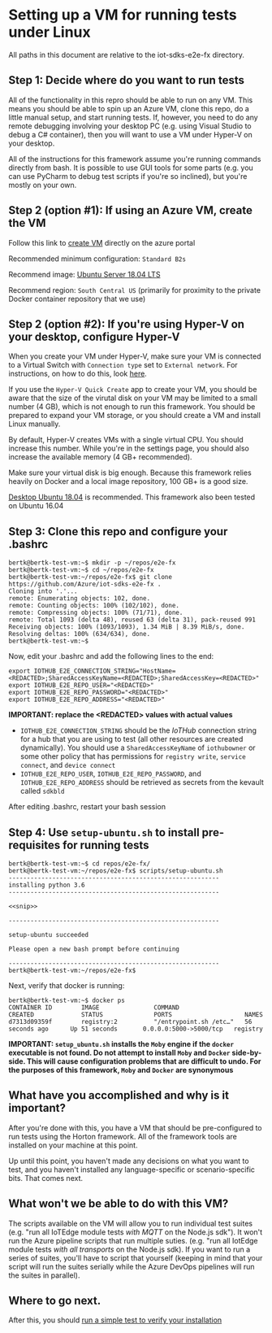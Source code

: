 # Setting up a VM for running tests under Linux

All paths in this document are relative to the iot-sdks-e2e-fx directory.

## Step 1: Decide where do you want to run tests

All of the functionality in this repro should be able to run on any VM.  This means you should be able to spin up an Azure VM, clone this repo, do a little manual setup, and start running tests.  If, however, you need to do any remote debugging involving your desktop PC (e.g. using Visual Studio to debug a C# container), then you will want to use a VM under Hyper-V on your desktop.

All of the instructions for this framework assume you're running commands directly from bash.  It is possible to use GUI tools for some parts (e.g. you can use PyCharm to debug test scripts if you're so inclined), but you're mostly on your own.

## Step 2 (option #1): If using an Azure VM, create the VM
Follow this link to [create VM](https://docs.microsoft.com/en-us/azure/virtual-machines/linux/quick-create-portal) directly on the azure portal

Recommended minimum configuration: `Standard B2s`

Recommend image: [Ubuntu Server 18.04 LTS](https://ms.portal.azure.com/#create/Canonical.UbuntuServer1804LTS-ARM)

Recommend region: `South Central US` (primarily for proximity to the private Docker container repository that we use)

## Step 2 (option #2): If you're using Hyper-V on your desktop, configure Hyper-V

When you create your VM under Hyper-V, make sure your VM is connected to a Virtual Switch with `Connection type` set to `External network`.  For instructions, on how to do this, look [here](https://docs.microsoft.com/en-us/windows-server/virtualization/hyper-v/get-started/create-a-virtual-switch-for-hyper-v-virtual-machines).

If you use the `Hyper-V Quick Create` app to create your VM, you should be aware that the size of the virutal disk on your VM may be limited to a small number (4 GB), which is not enough to run this framework.  You should be prepared to expand your VM storage, or you should create a VM and install Linux manually.

By default, Hyper-V creates VMs with a single virtual CPU.  You should increase this number.  While you're in the settings page, you should also increase the available memory (4 GB+ recommended).

Make sure your virtual disk is big enough.  Because this framework relies heavily on Docker and a local image repository, 100 GB+ is a good size.

[Desktop Ubuntu 18.04](https://www.ubuntu.com/download/desktop/thank-you?country=US&version=18.04.2&architecture=amd64) is recommended.  This framework also been tested on Ubuntu 16.04

## Step 3: Clone this repo and configure your .bashrc

```
bertk@bertk-test-vm:~$ mkdir -p ~/repos/e2e-fx
bertk@bertk-test-vm:~$ cd ~/repos/e2e-fx
bertk@bertk-test-vm:~/repos/e2e-fx$ git clone https://github.com/Azure/iot-sdks-e2e-fx .
Cloning into '.'...
remote: Enumerating objects: 102, done.
remote: Counting objects: 100% (102/102), done.
remote: Compressing objects: 100% (71/71), done.
remote: Total 1093 (delta 48), reused 63 (delta 31), pack-reused 991
Receiving objects: 100% (1093/1093), 1.34 MiB | 8.39 MiB/s, done.
Resolving deltas: 100% (634/634), done.
bertk@bertk-test-vm:~$
```

Now, edit your .bashrc and add the following lines to the end:
```
export IOTHUB_E2E_CONNECTION_STRING="HostName=<REDACTED>;SharedAccessKeyName=<REDACTED>;SharedAccessKey=<REDACTED>"
export IOTHUB_E2E_REPO_USER="<REDACTED>"
export IOTHUB_E2E_REPO_PASSWORD="<REDACTED>"
export IOTHUB_E2E_REPO_ADDRESS="<REDACTED>"
```

__IMPORTANT: replace the \<REDACTED\> values with actual values__

* `IOTHUB_E2E_CONNECTION_STRING` should be the *IoTHub* connection string for a hub that you are using to test (all other resources are created dynamically).  You should use a `SharedAccessKeyName` of `iothubowner` or some other policy that has permissions for `registry write`, `service connect`, and `device connect`
* `IOTHUB_E2E_REPO_USER`, `IOTHUB_E2E_REPO_PASSWORD`, and `IOTHUB_E2E_REPO_ADDRESS` should be retrieved as secrets from the kevault called `sdkbld`

After editing .bashrc, restart your bash session

## Step 4: Use `setup-ubuntu.sh` to install pre-requisites for running tests

```
bertk@bertk-test-vm:~$ cd repos/e2e-fx/
bertk@bertk-test-vm:~/repos/e2e-fx$ scripts/setup-ubuntu.sh
----------------------------------------------------------
installing python 3.6
----------------------------------------------------------

<<snip>>

----------------------------------------------------------

setup-ubuntu succeeded

Please open a new bash prompt before continuing

----------------------------------------------------------
bertk@bertk-test-vm:~/repos/e2e-fx$
```

Next, verify that docker is running:
```
bertk@bertk-test-vm:~$ docker ps
CONTAINER ID        IMAGE               COMMAND                  CREATED             STATUS              PORTS                    NAMES
d7313d09359f        registry:2          "/entrypoint.sh /etc…"   56 seconds ago      Up 51 seconds       0.0.0.0:5000->5000/tcp   registry
```

**IMPORTANT: `setup_ubuntu.sh` installs the `Moby` engine if the `docker` executable is not found.  Do not attempt to install `Moby` and `Docker` side-by-side.  This will cause configuration problems that are difficult to undo.  For the purposes of this framework, `Moby` and `Docker` are synonymous**

## What have you accomplished and why is it important?

After you're done with this, you have a VM that should be pre-configured to run tests using the Horton framework.  All of the framework tools are installed on your machine at this point.

Up until this point, you haven't made any decisions on what you want to test, and you haven't installed any language-specific or scenario-specific bits.  That comes next.

## What won't we be able to do with this VM?

The scripts available on the VM will allow you to run individual test suites (e.g. "run all IoTEdge module tests _with MQTT_ on the Node.js sdk").  It won't run the Azure pipeline scripts that run multiple suties.  (e.g. "run all IotEdge module tests _with all transports_ on the Node.js sdk).  If you want to run a series of suites, you'll have to script that yourself (keeping in mind that your script will run the suites serially while the Azure DevOps pipelines will run the suites in parallel).

## Where to go next.

After this, you should [run a simple test to verify your installation](./running_your_first_test_suite.md)

